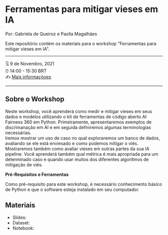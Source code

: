# Ferramentas para mitigar vieses em IA

Por: Gabriela de Queiroz e Paolla Magalhães

Este repositório contém os materiais para o workshop "Ferramentas para mitigar vieses em IA".

-----


:spiral_calendar: 9 de Novembro, 2021  
:alarm_clock:     14:00 - 15:30 BRT  
:writing_hand:    [Mais informaçõoes](https://escoladedados.org/coda2021/ferramentas-para-mitigar-vieses-em-ia/)

-----


## Sobre o Workshop
Neste workshop, você aprenderá como medir e mitigar vieses em seus dados e modelos utilizando o kit de ferramentas de código aberto AI Fairness 360 em Python. Primeiramente, apresentaremos exemplos de discrimanação em AI e em seguida definiremos algumas terminologias necessárias.  
Iremos mostrar um uso de caso no qual exploraremos um banco de dados, avaliando se ele está enviesado e como podemos mitigar o viés. Mostraremos também como avaliar vieses em outras partes da sua IA pipeline. Você aprenderá também qual métrica é mais apropriada para um determinado caso e quando usar muitos dos diferentes algoritmos de mitigação de viés.



**Pré-Requisitos e Ferramentas**

Como pré-requisito para este workshop, é necessário conhecimento básico de Python e que o software esteja instalado em seu computador.

## Materiais

- Slides: 
- Dataset:
- Notebook:


